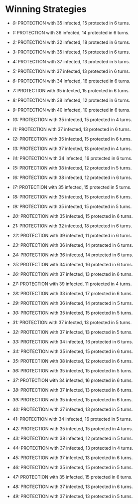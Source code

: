 # Winning Strategies

* _0:_ PROTECTION with 35 infected, 15 protected in 6 turns.


* _1:_ PROTECTION with 36 infected, 14 protected in 6 turns.


* _2:_ PROTECTION with 32 infected, 18 protected in 6 turns.


* _3:_ PROTECTION with 35 infected, 15 protected in 6 turns.


* _4:_ PROTECTION with 37 infected, 13 protected in 5 turns.


* _5:_ PROTECTION with 37 infected, 13 protected in 6 turns.


* _6:_ PROTECTION with 34 infected, 16 protected in 6 turns.


* _7:_ PROTECTION with 35 infected, 15 protected in 6 turns.


* _8:_ PROTECTION with 38 infected, 12 protected in 6 turns.


* _9:_ PROTECTION with 40 infected, 10 protected in 6 turns.


* _10:_ PROTECTION with 35 infected, 15 protected in 4 turns.


* _11:_ PROTECTION with 37 infected, 13 protected in 6 turns.


* _12:_ PROTECTION with 35 infected, 15 protected in 6 turns.


* _13:_ PROTECTION with 37 infected, 13 protected in 4 turns.


* _14:_ PROTECTION with 34 infected, 16 protected in 6 turns.


* _15:_ PROTECTION with 38 infected, 12 protected in 5 turns.


* _16:_ PROTECTION with 38 infected, 12 protected in 6 turns.


* _17:_ PROTECTION with 35 infected, 15 protected in 5 turns.


* _18:_ PROTECTION with 35 infected, 15 protected in 6 turns.


* _19:_ PROTECTION with 35 infected, 15 protected in 5 turns.


* _20:_ PROTECTION with 35 infected, 15 protected in 6 turns.


* _21:_ PROTECTION with 32 infected, 18 protected in 6 turns.


* _22:_ PROTECTION with 39 infected, 11 protected in 6 turns.


* _23:_ PROTECTION with 36 infected, 14 protected in 6 turns.


* _24:_ PROTECTION with 36 infected, 14 protected in 6 turns.


* _25:_ PROTECTION with 34 infected, 16 protected in 6 turns.


* _26:_ PROTECTION with 37 infected, 13 protected in 6 turns.


* _27:_ PROTECTION with 39 infected, 11 protected in 4 turns.


* _28:_ PROTECTION with 33 infected, 17 protected in 6 turns.


* _29:_ PROTECTION with 36 infected, 14 protected in 5 turns.


* _30:_ PROTECTION with 35 infected, 15 protected in 5 turns.


* _31:_ PROTECTION with 37 infected, 13 protected in 5 turns.


* _32:_ PROTECTION with 37 infected, 13 protected in 5 turns.


* _33:_ PROTECTION with 34 infected, 16 protected in 6 turns.


* _34:_ PROTECTION with 35 infected, 15 protected in 6 turns.


* _35:_ PROTECTION with 38 infected, 12 protected in 6 turns.


* _36:_ PROTECTION with 35 infected, 15 protected in 5 turns.


* _37:_ PROTECTION with 34 infected, 16 protected in 6 turns.


* _38:_ PROTECTION with 37 infected, 13 protected in 6 turns.


* _39:_ PROTECTION with 35 infected, 15 protected in 6 turns.


* _40:_ PROTECTION with 37 infected, 13 protected in 5 turns.


* _41:_ PROTECTION with 34 infected, 16 protected in 5 turns.


* _42:_ PROTECTION with 35 infected, 15 protected in 4 turns.


* _43:_ PROTECTION with 38 infected, 12 protected in 5 turns.


* _44:_ PROTECTION with 37 infected, 13 protected in 4 turns.


* _45:_ PROTECTION with 37 infected, 13 protected in 6 turns.


* _46:_ PROTECTION with 35 infected, 15 protected in 5 turns.


* _47:_ PROTECTION with 35 infected, 15 protected in 6 turns.


* _48:_ PROTECTION with 37 infected, 13 protected in 6 turns.


* _49:_ PROTECTION with 37 infected, 13 protected in 5 turns.


